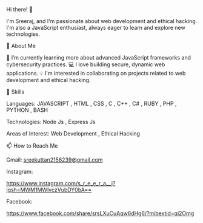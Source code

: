 Hi there! 👋

I'm Sreeraj, and I'm passionate about web development and ethical hacking. I'm also a JavaScript enthusiast, always eager to learn and explore new technologies.

🚀 About Me

🌱 I’m currently learning more about advanced JavaScript frameworks and cybersecurity practices.
💻 I love building secure, dynamic web applications.
💡 I'm interested in collaborating on projects related to web development and ethical hacking.

💼 Skills

Languages: JAVASCRIPT , HTML , CSS , C , C++ , C# , RUBY , PHP , PYTHON , BASH

Technologies: Node Js , Express Js

Areas of Interest: Web Development , Ethical Hacking

📫 How to Reach Me

Gmail:
sreekuttan2156239@gmail.com


Instagram:

https://www.instagram.com/s_r_e_e_r_a__j?igsh=MWM1MWlvczVubDY0bA==

Facebook:

https://www.facebook.com/share/srsLXuCuAqw6dHg6/?mibextid=qi2Omg





